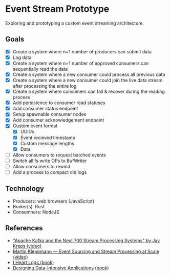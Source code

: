# Event Stream Prototype

Exploring and prototyping a custom event streaming architecture.

## Goals

-   [x] Create a system where n+1 number of producers can submit data
-   [x] Log data
-   [x] Create a system where n+1 number of approved consumers can sequentially read the data
-   [x] Create a system where a new consumer could process all previous data
-   [x] Create a system where a new consumer could join the live data stream after processing the entire log
-   [x] Create a system where consumers can fail & recover during the reading process
-   [x] Add persistence to consumer read statuses
-   [x] Add consumer status endpoint
-   [x] Setup spawnable consumer nodes
-   [x] Add consumer acknowledgement endpoint
-   [x] Custom event format
    -   [x] UUIDs
    -   [x] Event recieved timestamp
    -   [x] Custom message lengths
    -   [x] Data
-   [ ] Allow consumers to request batched events
-   [ ] Switch all fs write OPs to BufWriter
-   [ ] Allow consumers to rewind
-   [ ] Add a process to compact old logs

## Technology

-   Producers: web browsers (JavaScript)
-   Broker(s): Rust
-   Consumners: NodeJS

## References

-   ["Apache Kafka and the Next 700 Stream Processing Systems" by Jay Kreps (video)](https://www.youtube.com/watch?v=9RMOc0SwRro)
-   [Martin Kleppmann — Event Sourcing and Stream Processing at Scale (video)](https://www.youtube.com/watch?v=avi-TZI9t2I)
-   [I Heart Logs (book)](https://www.oreilly.com/library/view/i-heart-logs/9781491909379/)
-   [Designing Data-Intensive Applications (book)](https://www.oreilly.com/library/view/designing-data-intensive-applications/9781491903063/)
